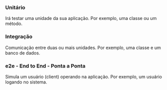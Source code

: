 ### Unitário
Irá testar uma unidade da sua aplicação. Por exemplo, uma classe ou um método.

### Integração
Comunicação entre duas ou mais unidades. Por exemplo, uma classe e um banco de dados.

### e2e - End to End - Ponta a Ponta
Simula um usuário (client) operando na aplicação. Por exemplo, um usuário logando no sistema.